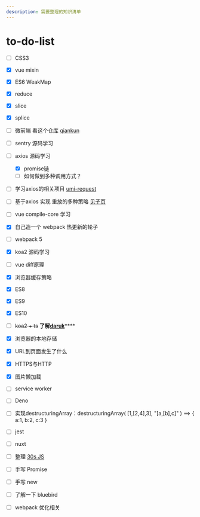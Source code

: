 ```yaml
---
description: 需要整理的知识清单
---
```


# to-do-list

* [ ] CSS3
* [x] vue mixin
* [x] ES6 WeakMap
* [x] reduce
* [x] slice
* [x] splice
* [ ] 微前端 看这个仓库 [qiankun](https://github.com/umijs/qiankun)
* [ ] sentry 源码学习
* [ ] axios 源码学习
  * [x] promise链
  * [ ] 如何做到多种调用方式？
* [ ] 学习axios的相关项目 [umi-request](https://github.com/umijs/umi-request)
* [ ] 基于axios 实现 重放的多种策略 [见子页](axios-zhong-fang-duo-zhong-ce-lve.md)
* [ ] vue compile-core 学习
* [x] 自己造一个 webpack  热更新的轮子
* [ ] webpack 5
* [x] koa2 源码学习
* [ ] vue diff原理
* [x] 浏览器缓存策略
* [x] ES8
* [x] ES9
* [x] ES10
* [ ] ~~koa2 + ts~~ **了解**[**daruk**](https://github.com/darukjs/daruk)\*\*\*\*
* [x] 浏览器的本地存储
* [x] URL到页面发生了什么
* [x] HTTPS与HTTP
* [x] 图片懒加载
* [ ] service worker
* [ ] Deno
* [ ] 实现destructuringArray：destructuringArray\( \[1,\[2,4\],3\], "\[a,\[b\],c\]" \) ==&gt; { a:1, b:2, c:3 }
* [ ] jest
* [ ] nuxt
* [ ] 整理 [30s JS ](https://www.30secondsofcode.org/)
* [ ] 手写 Promise
* [ ] 手写 new
* [ ] 了解一下 bluebird
* [ ] webpack 优化相关

